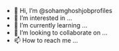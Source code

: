 - 👋 Hi, I’m @sohamghoshjobprofiles
- 👀 I’m interested in ...
- 🌱 I’m currently learning ...
- 💞️ I’m looking to collaborate on ...
- 📫 How to reach me ...

<!---
sohamghoshjobprofiles/sohamghoshjobprofiles is a ✨ special ✨ repository because its `README.md` (this file) appears on your GitHub profile.
You can click the Preview link to take a look at your changes.
--->
